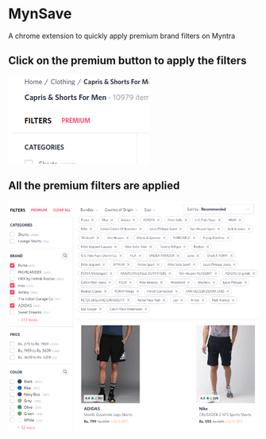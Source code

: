 # MynSave

A chrome extension to quickly apply premium brand filters on Myntra

## Click on the premium button to apply the filters

![Premium Button](readme_images/filter_close.png)

## All the premium filters are applied

![Filter Applied](readme_images/filter_applied.png)
